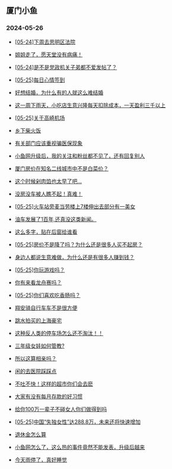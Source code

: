 ## 厦门小鱼 
### 2024-05-26

+ [[05-24]下周去思明区法院](http://bbs.xmfish.com/read-htm-tid-18195307.html)

+ [姐姐走了，愿天堂没有病痛！](http://bbs.xmfish.com/read-htm-tid-18195371.html)

+ [[05-24]是不是党政机关子弟都不爱发帖了？](http://bbs.xmfish.com/read-htm-tid-18195303.html)

+ [[05-25]每日心情签到](http://bbs.xmfish.com/read-htm-tid-18195288.html)

+ [好想结婚，为什么有的人就这么难结婚](http://bbs.xmfish.com/read-htm-tid-18195299.html)

+ [这一周下雨天，小吃店生意兴隆每天扣除成本，一天盈利三千以上](http://bbs.xmfish.com/read-htm-tid-18195476.html)

+ [[05-25]关于高崎机场](http://bbs.xmfish.com/read-htm-tid-18195399.html)

+ [乡下柴火饭](http://bbs.xmfish.com/read-htm-tid-18195428.html)

+ [有关部门应该重视骗医保现象](http://bbs.xmfish.com/read-htm-tid-18195472.html)

+ [小鱼网升级后，我的关注和粉丝都不见了，还有回复别人](http://bbs.xmfish.com/read-htm-tid-18195290.html)

+ [厦门房价在知名二线城市中不是白菜价？](http://bbs.xmfish.com/read-htm-tid-18195576.html)

+ [这个时候剁肉馅也太早了吧…](http://bbs.xmfish.com/read-htm-tid-18195300.html)

+ [没房没车被人瞧不起！真难！](http://bbs.xmfish.com/read-htm-tid-18195586.html)

+ [[05-25]火车站旁麦当劳楼上7楼伸出去部分有一美女](http://bbs.xmfish.com/read-htm-tid-18195626.html)

+ [油车发展了1百年,还真没这类新闻。](http://bbs.xmfish.com/read-htm-tid-18195598.html)

+ [这么多字，贴在后窗给谁看](http://bbs.xmfish.com/read-htm-tid-18195578.html)

+ [[05-25]房价不是降了吗？为什么还是很多人买不起房？](http://bbs.xmfish.com/read-htm-tid-18195625.html)

+ [身边人都说生意难做，为什么还是有很多人赚到钱？](http://bbs.xmfish.com/read-htm-tid-18195699.html)

+ [[05-25]你玩游戏吗？](http://bbs.xmfish.com/read-htm-tid-18195455.html)

+ [你有来看龙舟赛吗？](http://bbs.xmfish.com/read-htm-tid-18195621.html)

+ [[05-25]你们喜欢吃香肠吗？](http://bbs.xmfish.com/read-htm-tid-18195495.html)

+ [翔安骑自行车车不是很方便](http://bbs.xmfish.com/read-htm-tid-18195663.html)

+ [跳水拍买的上海豪宅](http://bbs.xmfish.com/read-htm-tid-18195541.html)

+ [这种反人类的停车场怎么还不淘汰！！](http://bbs.xmfish.com/read-htm-tid-18195808.html)

+ [三年级女娃如何管教?](http://bbs.xmfish.com/read-htm-tid-18195653.html)

+ [所以这算相亲吗？](http://bbs.xmfish.com/read-htm-tid-18195727.html)

+ [闲的去医院踩踩点](http://bbs.xmfish.com/read-htm-tid-18195623.html)

+ [不吐不快！这样的超市你们会去麽](http://bbs.xmfish.com/read-htm-tid-18195807.html)

+ [大家有没有每月存款的好习惯](http://bbs.xmfish.com/read-htm-tid-18195848.html)

+ [给你100万一辈子不碰女人你们做得到吗](http://bbs.xmfish.com/read-htm-tid-18195682.html)

+ [[05-25]中国“失独女性”达288.8万，未来还将快速增加](http://bbs.xmfish.com/read-htm-tid-18195721.html)

+ [退休金怎么算](http://bbs.xmfish.com/read-htm-tid-18195767.html)

+ [小鱼网怎么了，这么热的事件竟然不能发表，升级后越来](http://bbs.xmfish.com/read-htm-tid-18195939.html)

+ [今天雨停了，真好睡觉](http://bbs.xmfish.com/read-htm-tid-18195773.html)

